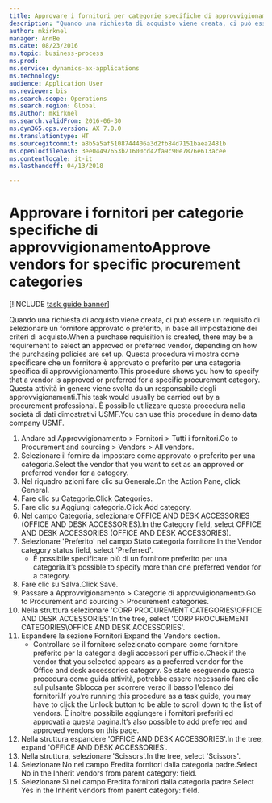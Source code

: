 ```yaml
--- 
title: Approvare i fornitori per categorie specifiche di approvvigionamento
description: "Quando una richiesta di acquisto viene creata, ci può essere un requisito di selezionare un fornitore approvato o preferito, in base all'impostazione dei criteri di acquisto."
author: mkirknel
manager: AnnBe
ms.date: 08/23/2016
ms.topic: business-process
ms.prod: 
ms.service: dynamics-ax-applications
ms.technology: 
audience: Application User
ms.reviewer: bis
ms.search.scope: Operations
ms.search.region: Global
ms.author: mkirknel
ms.search.validFrom: 2016-06-30
ms.dyn365.ops.version: AX 7.0.0
ms.translationtype: HT
ms.sourcegitcommit: a8b5a5af5108744406a3d2fb84d7151baea2481b
ms.openlocfilehash: 3ee04497653b21600cd42fa9c90e7876e613acee
ms.contentlocale: it-it
ms.lasthandoff: 04/13/2018

---
```

# <a name="approve-vendors-for-specific-procurement-categories"></a><span data-ttu-id="75d77-103">Approvare i fornitori per categorie specifiche di approvvigionamento</span><span class="sxs-lookup"><span data-stu-id="75d77-103">Approve vendors for specific procurement categories</span></span>

[!INCLUDE [task guide banner](../../includes/task-guide-banner.md)]

<span data-ttu-id="75d77-104">Quando una richiesta di acquisto viene creata, ci può essere un requisito di selezionare un fornitore approvato o preferito, in base all'impostazione dei criteri di acquisto.</span><span class="sxs-lookup"><span data-stu-id="75d77-104">When a purchase requisition is created, there may be a requirement to select an approved or preferred vendor, depending on how the purchasing policies are set up.</span></span> <span data-ttu-id="75d77-105">Questa procedura vi mostra come specificare che un fornitore è approvato o preferito per una categoria specifica di approvvigionamento.</span><span class="sxs-lookup"><span data-stu-id="75d77-105">This procedure shows you how to specify that a vendor is approved or preferred for a specific procurement category.</span></span> <span data-ttu-id="75d77-106">Questa attività in genere viene svolta da un responsabile degli approvvigionamenti.</span><span class="sxs-lookup"><span data-stu-id="75d77-106">This task would usually be carried out by a procurement professional.</span></span> <span data-ttu-id="75d77-107">È possibile utilizzare questa procedura nella società di dati dimostrativi USMF.</span><span class="sxs-lookup"><span data-stu-id="75d77-107">You can use this procedure in demo data company USMF.</span></span>

1. <span data-ttu-id="75d77-108">Andare ad Approvvigionamento > Fornitori > Tutti i fornitori.</span><span class="sxs-lookup"><span data-stu-id="75d77-108">Go to Procurement and sourcing > Vendors > All vendors.</span></span>
2. <span data-ttu-id="75d77-109">Selezionare il fornire da impostare come approvato o preferito per una categoria.</span><span class="sxs-lookup"><span data-stu-id="75d77-109">Select the vendor that you want to set as an approved or preferred vendor for a category.</span></span>
3. <span data-ttu-id="75d77-110">Nel riquadro azioni fare clic su Generale.</span><span class="sxs-lookup"><span data-stu-id="75d77-110">On the Action Pane, click General.</span></span>
4. <span data-ttu-id="75d77-111">Fare clic su Categorie.</span><span class="sxs-lookup"><span data-stu-id="75d77-111">Click Categories.</span></span>
5. <span data-ttu-id="75d77-112">Fare clic su Aggiungi categoria.</span><span class="sxs-lookup"><span data-stu-id="75d77-112">Click Add category.</span></span>
6. <span data-ttu-id="75d77-113">Nel campo Categoria, selezionare OFFICE AND DESK ACCESSORIES (OFFICE AND DESK ACCESSORIES).</span><span class="sxs-lookup"><span data-stu-id="75d77-113">In the Category field, select OFFICE AND DESK ACCESSORIES (OFFICE AND DESK ACCESSORIES).</span></span>
7. <span data-ttu-id="75d77-114">Selezionare 'Preferito' nel campo Stato categoria fornitore.</span><span class="sxs-lookup"><span data-stu-id="75d77-114">In the Vendor category status field, select 'Preferred'.</span></span>
    * <span data-ttu-id="75d77-115">È possibile specificare più di un fornitore preferito per una categoria.</span><span class="sxs-lookup"><span data-stu-id="75d77-115">It’s possible to specify more than one preferred vendor for a category.</span></span>  
8. <span data-ttu-id="75d77-116">Fare clic su Salva.</span><span class="sxs-lookup"><span data-stu-id="75d77-116">Click Save.</span></span>
9. <span data-ttu-id="75d77-117">Passare a Approvvigionamento > Categorie di approvvigionamento.</span><span class="sxs-lookup"><span data-stu-id="75d77-117">Go to Procurement and sourcing > Procurement categories.</span></span>
10. <span data-ttu-id="75d77-118">Nella struttura selezionare 'CORP PROCUREMENT CATEGORIES\OFFICE AND DESK ACCESSORIES'.</span><span class="sxs-lookup"><span data-stu-id="75d77-118">In the tree, select 'CORP PROCUREMENT CATEGORIES\OFFICE AND DESK ACCESSORIES'.</span></span>
11. <span data-ttu-id="75d77-119">Espandere la sezione Fornitori.</span><span class="sxs-lookup"><span data-stu-id="75d77-119">Expand the Vendors section.</span></span>
    * <span data-ttu-id="75d77-120">Controllare se il fornitore selezionato compare come fornitore preferito per la categoria degli accessori per ufficio.</span><span class="sxs-lookup"><span data-stu-id="75d77-120">Check if the vendor that you selected  appears as a preferred vendor for the Office and desk accessories category.</span></span> <span data-ttu-id="75d77-121">Se state eseguendo questa procedura come guida attività, potrebbe essere neecssario fare clic sul pulsante Sblocca per scorrere verso il basso l'elenco dei fornitori.</span><span class="sxs-lookup"><span data-stu-id="75d77-121">If you’re running this procedure as a task guide, you may have to click the Unlock button to be able to scroll down to the list of vendors.</span></span>  <span data-ttu-id="75d77-122">È inoltre possibile aggiungere i fornitori preferiti ed approvati a questa pagina.</span><span class="sxs-lookup"><span data-stu-id="75d77-122">It’s also possible to add preferred and approved vendors on this page.</span></span>  
12. <span data-ttu-id="75d77-123">Nella struttura espandere 'OFFICE AND DESK ACCESSORIES'.</span><span class="sxs-lookup"><span data-stu-id="75d77-123">In the tree, expand 'OFFICE AND DESK ACCESSORIES'.</span></span>
13. <span data-ttu-id="75d77-124">Nella struttura, selezionare 'Scissors'.</span><span class="sxs-lookup"><span data-stu-id="75d77-124">In the tree, select 'Scissors'.</span></span>
14. <span data-ttu-id="75d77-125">Selezionare No nel campo Eredita fornitori dalla categoria padre.</span><span class="sxs-lookup"><span data-stu-id="75d77-125">Select No in the Inherit vendors from parent category: field.</span></span>
15. <span data-ttu-id="75d77-126">Selezionare Sì nel campo Eredita fornitori dalla categoria padre.</span><span class="sxs-lookup"><span data-stu-id="75d77-126">Select Yes in the Inherit vendors from parent category: field.</span></span>


